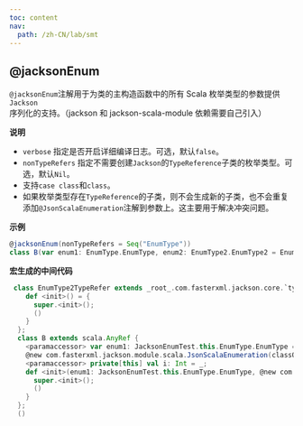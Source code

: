 ```yaml
---
toc: content
nav:
  path: /zh-CN/lab/smt
---
```


## @jacksonEnum

`@jacksonEnum`注解用于为类的主构造函数中的所有 Scala 枚举类型的参数提供`Jackson`序列化的支持。（jackson 和 jackson-scala-module 依赖需要自己引入）

**说明**

- `verbose` 指定是否开启详细编译日志。可选，默认`false`。
- `nonTypeRefers` 指定不需要创建`Jackson`的`TypeReference`子类的枚举类型。可选，默认`Nil`。
- 支持`case class`和`class`。
- 如果枚举类型存在`TypeReference`的子类，则不会生成新的子类，也不会重复添加`@JsonScalaEnumeration`注解到参数上。这主要用于解决冲突问题。

**示例**

```scala
@jacksonEnum(nonTypeRefers = Seq("EnumType"))
class B(var enum1: EnumType.EnumType, enum2: EnumType2.EnumType2 = EnumType2.A, i: Int)
```

**宏生成的中间代码**

```scala
 class EnumType2TypeRefer extends _root_.com.fasterxml.jackson.core.`type`.TypeReference[EnumType2.type] {
    def <init>() = {
      super.<init>();
      ()
    }
  };
  class B extends scala.AnyRef {
    <paramaccessor> var enum1: JacksonEnumTest.this.EnumType.EnumType = _;
    @new com.fasterxml.jackson.module.scala.JsonScalaEnumeration(classOf[EnumType2TypeRefer]) <paramaccessor> private[this] val enum2: JacksonEnumTest.this.EnumType2.EnumType2 = _;
    <paramaccessor> private[this] val i: Int = _;
    def <init>(enum1: JacksonEnumTest.this.EnumType.EnumType, @new com.fasterxml.jackson.module.scala.JsonScalaEnumeration(classOf[EnumType2TypeRefer]) enum2: JacksonEnumTest.this.EnumType2.EnumType2 = EnumType2.A, i: Int) = {
      super.<init>();
      ()
    }
  };
  ()
```
